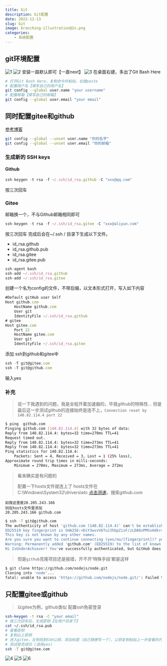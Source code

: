 ```yaml
---
title: Git
description: Git配置
date: 2022-12-13
slug: Git
image: branching-illustration@2x.png
categories:
    - 系统配置
---
```


## git环境配置
![1](https://raw.githubusercontent.com/IsUnderAchiever/markdown-img/master/PicGo01/202301202015463.png)
![2](https://raw.githubusercontent.com/IsUnderAchiever/markdown-img/master/PicGo01/202301202015664.png)
安装一路默认即可【一直next】
![3](https://raw.githubusercontent.com/IsUnderAchiever/markdown-img/master/PicGo01/202301202015837.png)
在桌面右键，多出了Git Bash Here
```bash
# 打开Git Bash Here，复制命令并粘贴，右键paste
# 配置用户名【填写自己的用户名】
git config --global user.name "your username"
# 配置邮箱【填写自己的邮箱】
git config --global user.email "your email"
```
## 同时配置gitee和github
[参考博客](https://cloud.tencent.com/developer/article/1774890)
```bash
git config --global --unset user.name "你的名字"
git config --global --unset user.email "你的邮箱"
```
### 生成新的 SSH keys
#### Github
```javascript
ssh-keygen -t rsa -f ~/.ssh/id_rsa.github -C "xxx@qq.com"
```
按三次回车
### Gitee
邮箱换一个，不与Github邮箱相同即可
```javascript
ssh-keygen -t rsa -f ~/.ssh/id_rsa.gitee -C "xxx@aliyun.com"
```
按三次回车
完成后会在~/.ssh / 目录下生成以下文件。
- id_rsa.github
- id_rsa.github.pub
- id_rsa.gitee
- id_rsa.gitee.pub
```javascript
ssh-agent bash
ssh-add ~/.ssh/id_rsa.github
ssh-add ~/.ssh/id_rsa.gitee
```
创建一个名为config的文件，不带后缀，以文本形式打开，写入如下内容
```javascript
#Default gitHub user Self
Host github.com
    HostName github.com
    User git
    IdentityFile ~/.ssh/id_rsa.github
# gitee
Host gitee.com
    Port 22
    HostName gitee.com
    User git
    IdentityFile ~/.ssh/id_rsa.gitee
```
添加 ssh到github和gitee中
```javascript
ssh -T git@gitee.com
ssh -T git@github.com
```
输入yes
### 补充
> 说一下我遇到的问题，我是全程开着加速器的，毕竟github的特殊性...
> 但是最后这一步测试github的连接始终是连不上，`Connection reset by 140.82.114.4 port 22`
```bash
$ ping  github.com
Pinging github.com [140.82.114.4] with 32 bytes of data:
Reply from 140.82.114.4: bytes=32 time=270ms TTL=41
Request timed out.
Reply from 140.82.114.4: bytes=32 time=273ms TTL=41
Reply from 140.82.114.4: bytes=32 time=273ms TTL=41
Ping statistics for 140.82.114.4:
    Packets: Sent = 4, Received = 3, Lost = 1 (25% loss),
Approximate round trip times in milli-seconds:
    Minimum = 270ms, Maximum = 273ms, Average = 272ms
```
> 看来确实是有问题的
>
> 配置一下hosts文件就连上了
> hosts文件在C:\Windows\System32\drivers\etc
[点击测速](https://tool.chinaz.com/speedworld/)，搜索github.com
```
如我这里是20.205.243.166
则在hosts文件里添加
20.205.243.166 github.com
```
```bash
$ ssh -T git@github.com
The authenticity of host 'github.com (140.82.114.4)' can't be established.
ED25519 key fingerprint is SHA256:+DiY3wvvV6TuJJhbpZisF/zLDA0zPMSvHdkr4UvCOqU.
This key is not known by any other names.
Are you sure you want to continue connecting (yes/no/[fingerprint])? yes
Warning: Permanently added 'github.com' (ED25519) to the list of known hosts.
Hi IsUnderAchiever! You've successfully authenticated, but GitHub does not provide shell access.
```
> 但是`github`克隆项目还是报错，开不开‘特殊手段’都是这样
```bash
$ git clone https://github.com/nodejs/node.git
Cloning into 'node'...
fatal: unable to access 'https://github.com/nodejs/node.git/': Failed to connect to github.com port 443 after 21049 ms: Couldn't connect to server
```
## 只配置gitee或github
> 以gitee为例，github类似
配置ssh免密登录
```bash
ssh-keygen -t rsa -C "your email"
# 按三次回车后，生成密钥【在用户目录下】
cat ~/.ssh/id_rsa.pub
# 查看密钥
# 复制以上密钥
# 进入gitee，左侧找到SSH公钥，添加标题（自己随便写一个），公钥复制粘贴上一步查看的内容（注意不要携带空格）
# 测试是否成功 (选择yes)
ssh -T git@gitee.com
```
![4](https://raw.githubusercontent.com/IsUnderAchiever/markdown-img/master/PicGo01/202301202015913.png)
![5](https://raw.githubusercontent.com/IsUnderAchiever/markdown-img/master/PicGo01/202301202015239.png)
![6](https://raw.githubusercontent.com/IsUnderAchiever/markdown-img/master/PicGo01/202301202015408.png)
